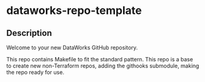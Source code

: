 # dataworks-repo-template

## Description

Welcome to your new DataWorks GitHub repository.

This repo contains Makefile to fit the standard pattern.
This repo is a base to create new non-Terraform repos, adding the githooks submodule, making the repo ready for use.
